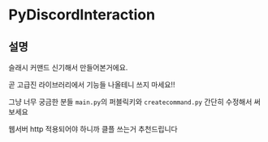 # PyDiscordInteraction

## 설명
슬래시 커맨드 신기해서 만들어본거에요.

곧 고급진 라이브러리에서 기능들 나올테니 쓰지 마세요!!

그냥 너무 궁금한 분들 `main.py`의 퍼블릭키와 `createcommand.py` 간단히 수정해서 써보세요

웹서버 http 적용되어야 하니까 클플 쓰는거 추천드립니다